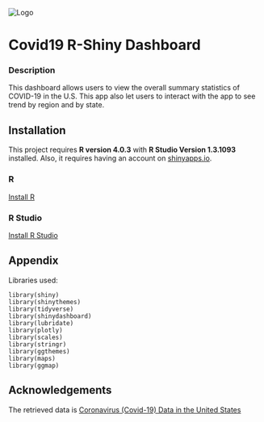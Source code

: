 ![Logo](https://cdnuploads.aa.com.tr/uploads/Contents/2020/03/31/thumbs_b_c_f0c9e70408e03dcbd2c231d82228c08b.jpg?v=210121)

# Covid19 R-Shiny Dashboard

### Description
This dashboard allows users to view the overall summary statistics of COVID-19 in the U.S. This app also let users to interact with the app to see trend by region and by state.

## Installation

This project requires **R version 4.0.3** with **R Studio Version 1.3.1093** installed. Also, it requires having an account on [shinyapps.io](https://www.shinyapps.io/).

### R
[Install R](https://www.r-project.org/)

### R Studio
[Install R Studio](https://www.rstudio.com/products/rstudio/download/)


## Appendix

Libraries used:
```{r}
library(shiny)
library(shinythemes)
library(tidyverse)
library(shinydashboard)
library(lubridate)
library(plotly)
library(scales)
library(stringr)
library(ggthemes)
library(maps)
library(ggmap)
```

## Acknowledgements
The retrieved data is [Coronavirus (Covid-19) Data in the United States](https://github.com/nytimes/covid-19-data)
